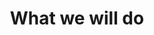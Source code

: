 ---
title: "What we will do"
messageCard:
  - mentor: "Astha"
    message: "What are the topics we will learn about?"
    mentorImage: "/assets/images/current_student/astha-jain-hata.png"
    type: "send"


image: "/assets/images/financial/financial-visual.png"
response:
    mentor: Deepika
    mentorImage: /assets/images/law-for-women/deepika.jpg
    intro: "We will cover:"
    outro: These are things every indian women should be aware of!
    point: [
      "Sexual harrasment in the workspace"
      ,"Your rights to private defense"
      ,"Domestic violence"
      ,How to get free legal aid"
      ,"Maternity Benifits"
      ,"Rights for an equal share in inheritance and many more"
    ]
    
---